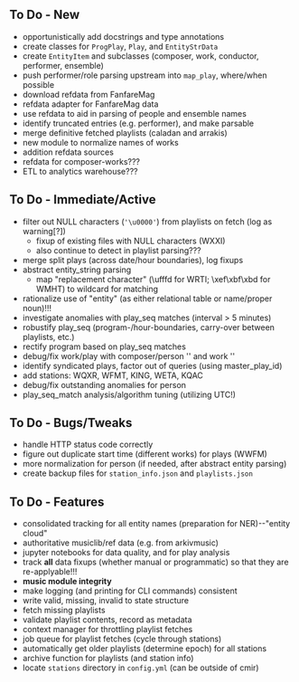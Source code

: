 
## To Do - New ##

- opportunistically add docstrings and type annotations
- create classes for `ProgPlay`, `Play`, and `EntityStrData`
- create `EntityItem` and subclasses (composer, work, conductor, performer, ensemble)
- push performer/role parsing upstream into `map_play`, where/when possible
- download refdata from FanfareMag
- refdata adapter for FanfareMag data
- use refdata to aid in parsing of people and ensemble names
- identify truncated entries (e.g. performer), and make parsable
- merge definitive fetched playlists (caladan and arrakis)
- new module to normalize names of works
- addition refdata sources
- refdata for composer-works???
- ETL to analytics warehouse???

## To Do - Immediate/Active ##

- filter out NULL characters (`'\u0000'`) from playlists on fetch (log as warning[?])
    - fixup of existing files with NULL characters (WXXI)
    - also continue to detect in playlist parsing???
- merge split plays (across date/hour boundaries), log fixups
- abstract entity_string parsing
    - map "replacement character" (\ufffd for WRTI; \xef\xbf\xbd for WMHT) to wildcard for matching
- rationalize use of "entity" (as either relational table or name/proper noun)!!!
- investigate anomalies with play_seq matches (interval > 5 minutes)
- robustify play_seq (program-/hour-boundaries, carry-over between playlists, etc.)
- rectify program based on play_seq matches
- debug/fix work/play with composer/person '<none>' and work '<unknown>'
- identify syndicated plays, factor out of queries (using master_play_id)
- add stations: WQXR, WFMT, KING, WETA, KQAC
- debug/fix outstanding anomalies for person
- play\_seq\_match analysis/algorithm tuning (utilizing UTC!)

## To Do - Bugs/Tweaks ##

- handle HTTP status code correctly
- figure out duplicate start time (different works) for plays (WWFM)
- more normalization for person (if needed, after abstract entity parsing)
- create backup files for ``station_info.json`` and ``playlists.json``

## To Do - Features ##

- consolidated tracking for all entity names (preparation for NER)--"entity cloud"
- authoritative musiclib/ref data (e.g. from arkivmusic)
- jupyter notebooks for data quality, and for play analysis
- track **all** data fixups (whether manual or programmatic) so that they are re-applyable!!!
- **music module integrity**
- make logging (and printing for CLI commands) consistent
- write valid, missing, invalid to state structure
- fetch missing playlists
- validate playlist contents, record as metadata
- context manager for throttling playlist fetches
- job queue for playlist fetches (cycle through stations)
- automatically get older playlists (determine epoch) for all stations
- archive function for playlists (and station info)
- locate ``stations`` directory in ``config.yml`` (can be outside of cmir)
